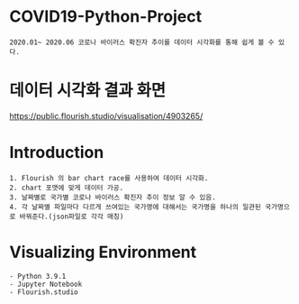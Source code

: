 # COVID19-Python-Project
```
2020.01~ 2020.06 코로나 바이러스 확진자 추이를 데이터 시각화를 통해 쉽게 볼 수 있다.
```

# 데이터 시각화 결과 화면

https://public.flourish.studio/visualisation/4903265/


# Introduction
```
1. Flourish 의 bar chart race를 사용하여 데이터 시각화.
2. chart 포맷에 맞게 데이터 가공.
3. 날짜별로 국가별 코로나 바이러스 확진자 추이 정보 알 수 있음.
4. 각 날짜별 파일마다 다르게 쓰여있는 국가명에 대해서는 국가명을 하나의 일관된 국가명으로 바꿔준다.(json파일로 각각 매칭)
```

# Visualizing Environment
```
- Python 3.9.1
- Jupyter Notebook
- Flourish.studio
```



